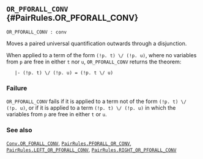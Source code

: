## `OR_PFORALL_CONV` {#PairRules.OR_PFORALL_CONV}


```
OR_PFORALL_CONV : conv
```



Moves a paired universal quantification outwards through a disjunction.


When applied to a term of the form `(!p. t) \/ (!p. u)`, where no variables
from `p` are free in either `t` nor `u`, `OR_PFORALL_CONV` returns the theorem:
    
       |- (!p. t) \/ (!p. u) = (!p. t \/ u)
    



### Failure

`OR_PFORALL_CONV` fails if it is applied to a term not of the form
`(!p. t) \/ (!p. u)`, or if it is applied to a term `(!p. t) \/ (!p. u)`
in which the variables from `p` are free in either `t` or `u`.

### See also

[`Conv.OR_FORALL_CONV`](#Conv.OR_FORALL_CONV), [`PairRules.PFORALL_OR_CONV`](#PairRules.PFORALL_OR_CONV), [`PairRules.LEFT_OR_PFORALL_CONV`](#PairRules.LEFT_OR_PFORALL_CONV), [`PairRules.RIGHT_OR_PFORALL_CONV`](#PairRules.RIGHT_OR_PFORALL_CONV)

